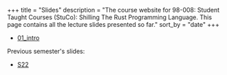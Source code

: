 +++
title = "Slides"
description = "The course website for 98-008: Student Taught Courses (StuCo): Shilling The Rust Programming Language. This page contains all the lecture slides presented so far."
sort_by = "date"
+++

* [01_intro](01_intro.pdf)

Previous semester's slides:
* [S22](./S22/)
